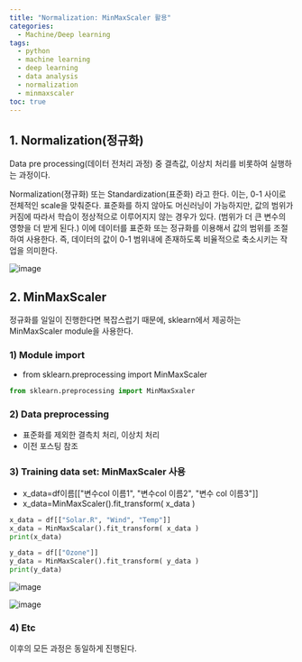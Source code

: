 ```yaml
---
title: "Normalization: MinMaxScaler 활용"
categories: 
  - Machine/Deep learning 
tags:
  - python
  - machine learning
  - deep learning
  - data analysis
  - normalization
  - minmaxscaler
toc: true
---
```


## 1. Normalization(정규화)

Data pre processing(데이터 전처리 과정) 중 결측값, 이상치 처리를 비롯하여 실행하는 과정이다. 

Normalization(졍규화) 또는 Standardization(표준화) 라고 한다. 이는, 0-1 사이로 전체적인 scale을 맞춰준다. 표준화를 하지 않아도 머신러닝이 가능하지만, 값의 범위가 커짐에 따라서 학습이 정상적으로 이루어지지 않는 경우가 있다. (범위가 더 큰 변수의 영향을 더 받게 된다.) 이에 데이터를 표준화 또는 정규화를 이용해서 값의 범위를 조절하여 사용한다. 즉, 데이터의 값이 0-1 범위내에 존재하도록 비율적으로 축소시키는 작업을 의미한다.



![image](https://user-images.githubusercontent.com/58674365/94580713-2fd8b700-02b5-11eb-84a4-e65aea2f9ea0.png)





## 2. MinMaxScaler

정규화를 일일이 진행한다면 복잡스럽기 때문에, sklearn에서 제공하는 MinMaxScaler module을 사용한다.



### 1) Module import

- from sklearn.preprocessing import MinMaxScaler

``` python
from sklearn.preprocessing import MinMaxSxaler	
```



### 2) Data preprocessing

- 표준화를 제외한 결측치 처리, 이상치 처리
- 이전 포스팅 참조



### 3) Training data set: MinMaxScaler 사용

- x_data=df이름[["변수col 이름1", "변수col 이름2", "변수 col 이름3"]]
- x_data=MinMaxScaler().fit_transform( x_data )

```python
x_data = df[["Solar.R", "Wind", "Temp"]]
x_data = MinMaxScalar().fit_transform( x_data )
print(x_data)

y_data = df[["Ozone"]]
y_data = MinMaxScaler().fit_transform( y_data )
print(y_data)
```



![image](https://user-images.githubusercontent.com/58674365/94581535-2dc32800-02b6-11eb-8211-94e56690cfbe.png)



![image](https://user-images.githubusercontent.com/58674365/94581600-39aeea00-02b6-11eb-892f-0efd32034ae7.png)



### 4) Etc

이후의 모든 과정은 동일하게 진행된다.